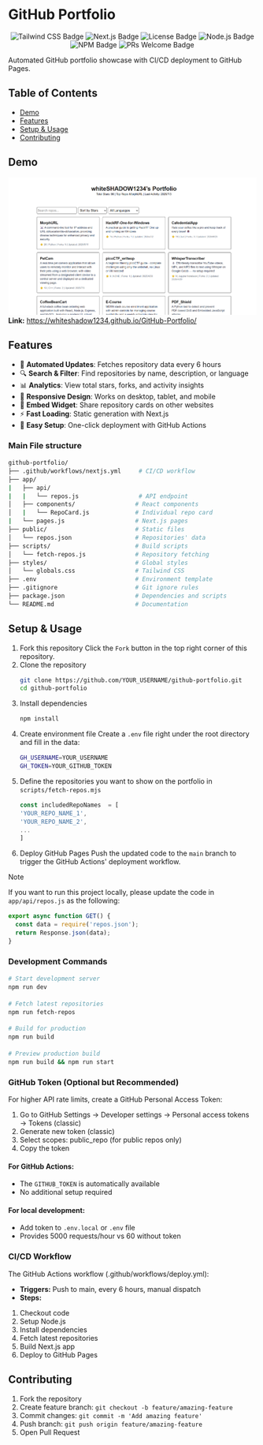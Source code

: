 # GitHub Portfolio
<p align="center">
  <img src="https://img.shields.io/badge/Tailwind_CSS-38B2AC?style=for-the-badge&logo=tailwind-css&logoColor=white" alt="Tailwind CSS Badge" />
  <img src="https://img.shields.io/badge/next%20js-000000?style=for-the-badge&logo=nextdotjs&logoColor=white" alt="Next.js Badge" />
  <img src="https://img.shields.io/github/license/whiteSHADOW1234/Bopomofo_flashcards?label=license&style=for-the-badge" alt="License Badge" />
  <img src="https://img.shields.io/badge/node.js-20.18.0-blue?style=for-the-badge" alt="Node.js Badge" />
  <img src="https://img.shields.io/badge/npm-10.9.0-orange?style=for-the-badge" alt="NPM Badge" />
  <img src="https://img.shields.io/badge/PRs-welcome-black?style=for-the-badge" alt="PRs Welcome Badge" />
</p>
Automated GitHub portfolio showcase with CI/CD deployment to GitHub Pages.

## Table of Contents
- [Demo](#demo)
- [Features](#features)
- [Setup & Usage](#setup-usage)
- [Contributing](#contributing)


## Demo

![DEMO Screenshot](screenshot.png)
**Link:** https://whiteshadow1234.github.io/GitHub-Portfolio/
## Features

- 🚀 **Automated Updates**: Fetches repository data every 6 hours
- 🔍 **Search & Filter**: Find repositories by name, description, or language
- 📊 **Analytics**: View total stars, forks, and activity insights
- 📱 **Responsive Design**: Works on desktop, tablet, and mobile
- 🔗 **Embed Widget**: Share repository cards on other websites
- ⚡ **Fast Loading**: Static generation with Next.js
- 🔧 **Easy Setup**: One-click deployment with GitHub Actions

### Main File structure
```bash
github-portfolio/
├── .github/workflows/nextjs.yml     # CI/CD workflow
├── app/
|   ├── api/
|   |   └── repos.js                 # API endpoint
│   ├── components/                 # React components
│   |   └── RepoCard.js             # Individual repo card
|   └── pages.js                    # Next.js pages
├── public/                         # Static files
│   └── repos.json                  # Repositories' data
├── scripts/                        # Build scripts
│   └── fetch-repos.js              # Repository fetching
├── styles/                         # Global styles
│   └── globals.css                 # Tailwind CSS
├── .env                            # Environment template
├── .gitignore                      # Git ignore rules
├── package.json                    # Dependencies and scripts
└── README.md                       # Documentation
```


## Setup & Usage

1. Fork this repository
    Click the `Fork` button in the top right corner of this repository.
2. Clone the repository
    ```bash
    git clone https://github.com/YOUR_USERNAME/github-portfolio.git
    cd github-portfolio
    ```
3. Install dependencies
    ```bash
    npm install
    ```
4. Create environment file
    Create a `.env` file right under the root directory and fill in the data:
    ```bash
    GH_USERNAME=YOUR_USERNAME
    GH_TOKEN=YOUR_GITHUB_TOKEN
    ```
5. Define the repositories you want to show on the portfolio in `scripts/fetch-repos.mjs`
    ```javascript
    const includedRepoNames  = [
    'YOUR_REPO_NAME_1',
    'YOUR_REPO_NAME_2',
    ...
    ]
    ```
6. Deploy GitHub Pages
    Push the updated code to the `main` branch to trigger the GitHub Actions' deployment workflow.

> [!NOTE]
> If you want to run this project locally, please update the code in `app/api/repos.js` as the following:
> ```javascript
> export async function GET() {
>   const data = require('repos.json');
>   return Response.json(data);
> }
> ```

### Development Commands
```bash
# Start development server
npm run dev

# Fetch latest repositories
npm run fetch-repos

# Build for production
npm run build

# Preview production build
npm run build && npm run start
```
### GitHub Token (Optional but Recommended)
For higher API rate limits, create a GitHub Personal Access Token:

1. Go to GitHub Settings → Developer settings → Personal access tokens → Tokens (classic)
2. Generate new token (classic)
3. Select scopes: public_repo (for public repos only)
4. Copy the token

#### For GitHub Actions:

- The `GITHUB_TOKEN` is automatically available
- No additional setup required

#### For local development:

- Add token to `.env.local` or `.env` file
- Provides 5000 requests/hour vs 60 without token

### CI/CD Workflow
The GitHub Actions workflow (.github/workflows/deploy.yml):

- **Triggers:** Push to main, every 6 hours, manual dispatch
- **Steps:**
1. Checkout code
2. Setup Node.js
3. Install dependencies
4. Fetch latest repositories
5. Build Next.js app
6. Deploy to GitHub Pages

## Contributing

1. Fork the repository
2. Create feature branch: `git checkout -b feature/amazing-feature`
3. Commit changes: `git commit -m 'Add amazing feature'`
4. Push branch: `git push origin feature/amazing-feature`
5. Open Pull Request



